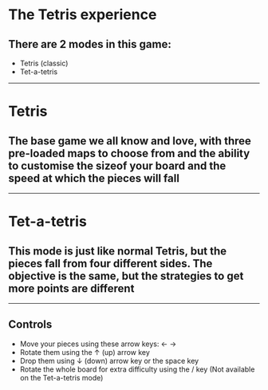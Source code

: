 # The Tetris experience
## There are 2 modes in this game:
* Tetris (classic)
* Tet-a-tetris
* **
# Tetris
## The base game we all know and love, with three pre-loaded maps to choose from and the ability to customise the sizeof your board and the speed at which the pieces will fall
***
# Tet-a-tetris
## This mode is just like normal Tetris, but the pieces fall from four different sides. The objective is the same, but the strategies to get more points are different
* **
## Controls
* Move your pieces using these arrow keys: ← →
* Rotate them using the ↑ (up) arrow key
* Drop them using ↓ (down) arrow key or the space key
* Rotate the whole board for extra difficulty using the / key (Not available on the Tet-a-tetris mode)